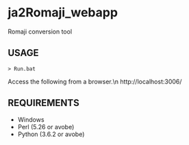 # ja2Romaji_webapp 
Romaji conversion tool

## USAGE
```
> Run.bat
```

Access the following from a browser.\n
http://localhost:3006/

## REQUIREMENTS
- Windows
- Perl (5.26 or avobe)
- Python (3.6.2 or avobe)
